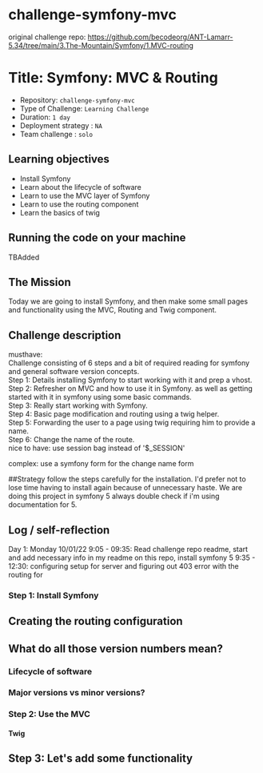 # challenge-symfony-mvc
original challenge repo: https://github.com/becodeorg/ANT-Lamarr-5.34/tree/main/3.The-Mountain/Symfony/1.MVC-routing

# Title: Symfony: MVC & Routing

- Repository: `challenge-symfony-mvc`
- Type of Challenge: `Learning Challenge`
- Duration: `1 day`
- Deployment strategy : `NA`
- Team challenge : `solo`

## Learning objectives
- Install Symfony
- Learn about the lifecycle of software
- Learn to use the MVC layer of Symfony
- Learn to use the routing component
- Learn the basics of twig

## Running the code on your machine 
TBAdded

## The Mission
Today we are going to install Symfony, and then make some small pages and functionality using the MVC, Routing and Twig component.

## Challenge description
musthave:  
Challenge consisting of 6 steps and a bit of required reading for symfony and general software version concepts.   
Step 1: Details installing Symfony to start working with it and prep a vhost.   
Step 2: Refresher on MVC and how to use it in Symfony. as well as getting started with it in symfony using some basic commands.   
Step 3: Really start working with Symfony.   
Step 4: Basic page modification and routing using a twig helper.  
Step 5: Forwarding the user to a page using twig requiring him to provide a name.   
Step 6: Change the name of the route.   
nice to have: 
use session bag instead of '$_SESSION'

complex: use a symfony form for the change name form 


##Strategy 
follow the steps carefully for the installation. I'd prefer not to lose time having to install again because of unnecessary haste. 
We are doing this project in symfony 5 always double check if i'm using documentation for 5. 


## Log / self-reflection
Day 1: Monday 10/01/22
9:05 - 09:35: Read challenge repo readme, start and add necessary info in my readme on this repo, install symfony 5
9:35 - 12:30: configuring setup for server and figuring out 403 error with the routing for 



### Step 1: Install Symfony
## Creating the routing configuration
## What do all those version numbers mean?
### Lifecycle of software
### Major versions vs minor versions?
### Step 2: Use the MVC
#### Twig
## Step 3: Let's add some functionality
